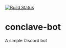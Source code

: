 [![Build Status](https://travis-ci.org/jpl154/conclavebot.svg?branch=master)](https://travis-ci.org/jpl154/conclavebot)

# conclave-bot
A simple Discord bot
